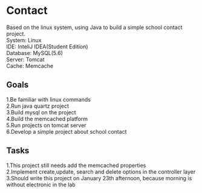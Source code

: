 # Contact
Based on the linux system, using Java to build a simple school contact project.  
System:     Linux  
IDE:        InteliJ IDEA(Student Edition)  
Database:   MySQL(5.6)  
Server: Tomcat  
Cache:      Memcache
## Goals
1.Be familiar with linux commands  
2.Run java quartz project  
3.Build mysql on the project  
4.Build the memcached platform  
5.Run projects on tomcat server  
6.Develop a simple project about school contact 
## Tasks
1.This project still needs add the memcached properties  
2.Implement create,update, search and delete options in the controller layer  
3.Should write this project on January 23th afternoon, because morning is without electronic in the lab
